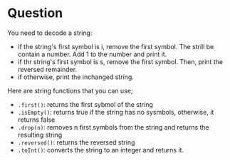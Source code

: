 # Question
You need to decode a string:
- if the string's first symbol is i, remove the first symbol. The strill be contain a number. Add 1 to the number and print it.
- if thr string's first symbol is s, remove the first symbol. Then, print the reversed remainder.
- if otherwise, print the inchanged string.

Here are string functions that you can use;
- `.first()`: returns the first sybmol of the string
- `.isEmpty()`: returns true if the string has no sysmbols, otherwise, it returns false
- `.drop(n)`: removes n first symbols from the string and returns the resulting string
- `.reversed()`: returns the reversed string
-  `.toInt()`: converts the string to an integer and returns it.

